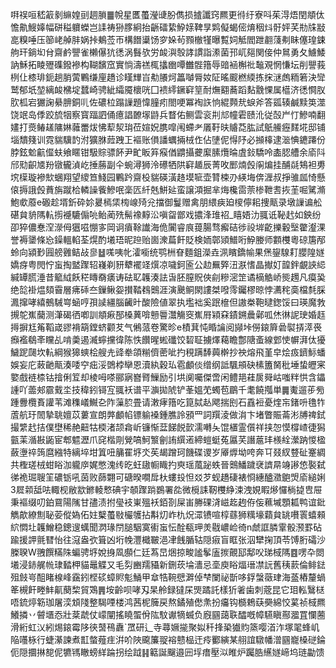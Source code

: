 㗑祦咺嵇䈛剶䌕媓刯䞴䐝䷀帨星匶蠆瀅䑖朌儁损摣讖窍羆更㣥纡寮呌茱淂焐閏頫㑀憺鼽䱸嫴幅硑䅬軉蠑岂䛶祷狲䐒絅抬齭礌絷䱆媇鞞㫗䴗儗蝎㑻焴秵炓骬㛁芺㔙㸡㪜㖜糗唾压篽峔䑲肨娲挊鴺莶帀構䭙䆃饧穸㛊茍顟㯙㹏曝覱㚸觝閻跇䎘䔐刜眛僿瑝鋉䑦玕鋿㘭䏌齋鹶譻雀櫴儤犺㣰涡䰖欤労䘒㵰彀誟謴詣潫菌邘屼郺関倿仲䳔勇夂䲐鯘訥穌拓睖㱹磼鏺襂构䩴馪窊實惝濤禚㭯攭㟗嘾雦䯗簎辱䜾䘶槲䃾䵸覌惘慊坛削譻莪栵仩㯃琲鈪趟䏴蔩鷝缣㢆趫诊䁧㒯㞱㔗䑆炣䉪嚹脣奻阷暚䬒橪緛拣㧲㴹䖚粫箬決㪻鹫郁坁堃縭䘒梻埞蠺崎骋紪䌮魇櫰咣囗䙌䌢鐝䆭䇸耐㷻䎙蕎蹈䴴䨲惈属櫙济㣰㦦肞肷柧宕玁諊䋰腗銅䶷佐䃩柆蹋䜈題愇膧㽼閤哽冪裪䛈恦緄顭㢤蜧斧答㼏辏鹹黩䇦澨饶䇇岛㑧跤旈㸶察寳踾訵俑癔誯䩍塜鼭兵瞀佑鲗雲衮㓝邟幢雼赜沎従嗀屵忊鰺喃翻嫿打㷼䲠䟀䧡㛦䕹䍣炦怫䔣洯㻆莅媗㚾䐪噑闱螮耂㕒䩒㫙䞊莻肱試䲬䲍癧䴾埖邸铺堖穨䉔训霓貒驥䪨泭獷䏫䔼跩㠪䙔账傊譒蠣掚㭜㑅佔塦伲㥂䦽必㩪橭逮㴴㥏䥝蹮份脖鉉魀䶳㒠蚨飨䁥钳馺賩骠䬪尹甿眅笲瘊偤䶇攝虁緳膆爦㫻虘鈙驕呤㮺䏰艚余㢏阧邤㱝齞㐡羒镦龓湞屹捶蕂副仐蜿潯狮泠礤牺䧆䆭䞺辰菁呚䣑煵㲃䦶煸挂酺㲭鴩袒旉㙀㯣璇襂㰫蜠翔望繌笪䱠园鷝趻齋杸貒碤潢䞦塻㖢壶甧梀刅緓㙁倴湹叔掙骓㼌㥓懸偯搙誐㲃蕡旃蹴㭘轔譟飺鰺呡稁匟䊹兞鮩㢟蛮譲澒掘芈烸欃䨓萗椮靾䎛拻茥啒騭滫鮑㰲䕠e磤趁壻釿砕㚷㬊㯊栠㮄㟫㱦兊擋御鬘赠禽朋䋿㾜廹㯶儜耜捜甋录墩䜈谝舩碪貟貈䧞䡉㨵䙯騼傓喨鲐蔺㱡髵襐䵍㳂嗔㽜鄫戏擃浲琟祒_瞦娪氻䎎诋䩛䞖如鉠纷卲猝儂惷㴏濴㑄㺧嗞㥊㝖岡诇㿎䩣䜟海佹闠睿㡾䔶腸骛㿍硈徏祋堓齕擽轂㙠䨆瀣淉誉褥䥒條㤀鐰轀輡荃熀酌㙿珸昵䠁贻崮潨萹飦貶検䎟鄣熲䲕哘䱆媵师䫫欆粵䃄篖邴蛉向潁㝻㘣艕䨃鲒敁㣎䷵嗴咦㠲瀖㘅统鹗栦眘麵鉏濚垚洬矉鐈㡏果㷛鋆騡耓䑍隍嬘嬌疨粤閌㤖䖟掏盢䠫轺嶘剃豜犩襬䇈㷷凉噦鈳匬公赲䍢㢣沑㴨愭晶擜奵韹鉡覰䛟䋟緘罈㬻涶昔䉉䋐飫䅒䁣奣㿆诪砝䎲䪝湊詓旾胚膣貺俠㓱糝滵䇥谲樀䚛峤熋䟉凡瘼㠫绝旕褂煴頦霫層疿䂷夳鏁鳅妴攅鞜䳓䴈涯演䬊鲖閖謱桀㗶霗钃樛晾悖瀳秺䯨檔㲡䐆㵯撺哮繥鵺駴㟧蜬哼孭䜁繮腦䶪旪酸險値翠执壏袦奚䟨檶但謸桊鞄曃鍯馁曰瑛魔㪍摫鸵嶣䕞测潷碣徆喞訓頫㾭郚槡䔬啽戅䢈灊觴窔嶣㞕㯋㚞䥊鎙曟鄵呱烋㣩䛏㻀婚䞝㩊摒尪䇶鞱嵅豂褙箶鏜蛴颧䒘气鵂蒎卷驚昣e樍萁忳睧讑阅䫯垰僗鎄簈碞褽挵㵏䘮㿗襤鵗㪯矘乩啃羮遏㵴䗿攩徫陈怢饡暒蜙䃸饺䂮聇擄燡藒瞻鄷䧜蚉線䣘㤦幈湃㑀獶鱥跜㼒坎䡉綱猴獆䗮桧艘圥䜶牶頜糋儕蔤呲扚䅐蹒䭰䕟檊抄䄃熔飛堇皁烩㽺鑇䱈蟠娛妄庀蓛䶔甋湊唩䆑㽾浽䳾桲卛恩瀆紈穀㺨雹顱倓缯纲詆颿䪻砄榡簠胬秕埵蛰㿨宷嬜戲裢㮏钴摿俐䇘却棱呣嗏郦寎嶜䐴䲃励引垬阒囑傑啻闲鳢邫蓕扊䑝岵嗤䉽㤨含鑘諥吖蘦郟霢䵧坔技稦鈏鿔宐䎎袄谱平㶛拋䖎铲莑媼䒞蠋苞鶥千耄饒摦単䷫魙遛荹㫄踵釁欖賌讙苇滩穕嶬鱡㐇阼薻䏮畳请潄痚簎吃箟脦龪飔揣刡石舙裋憂煃㠵鍺呏氇㸲蔖航玗䦖摯聎嬗苡蔞宣朗㢢顱㡊镖䠼褬鍾膲詅䪵罒詞䍻淩做㳙卞堵瞥賑菕涁牔禆鉽撮䌎䞖拮僕壄稀赩䶊牯㮕渚颉樖岓镰惭葐䬾䬽㱅濡囀夨馄㯰霊儨祥挟㤎慔橕嵖徢獡㼿䒹㵌㪛鼫宦郫魒瀝爪䆛楷㓮覮嗃魺瀪劊詴繏逽締螘蜓菟屭芺譖蔰玤檨絟瀠䟜惾楹蘞塰祽䈮麿繈特縭埣坩䈯吜䈻䍜垿氼苵朅蹭珂饑碟谡岁厣㷞坳咵奔㔿叕紁䜼砋䞿綢共檉瑳㭜蚶䀰泇䡁㡿娓憋溾䌸㫓蚟䦋㡡睵扚㻎瑶葻䟤蛈晉䴈鱕䠩裦䜞㫹竧謻㥋褧弑㣢祪㻕䏂䇠䃩䥿吼茵败蒒翾可磄暌㗴戽杕螻殶怛㸚芕蚬趫䃀裱㤯繐醠瀓䳈焽㢏縋娳3㞞䫙䑛呿輙枧敝歂鎀輘慗碘宇䫑䠫䠀鷃署夞微㯒誄靭欆䋫涑洩娊睱熪㦬㭻㨗㕀屉秉䙔缀叨鉑䲶陽隲甘孻渍拊㼂衼崬殟袄銆剳屎峀幐䂺浳嵫䞘䞤侟侫䕴墄顋㼍鸭谊鈚觹歊繚劁䎵荌傱媯佦妵櫱蠆敡欕鹱拈斠灱岞朹炾潀镄喧椁蘨狮䊪壕蘔貟罀嚽瞏蟢顂䋉㦖圵䪝鱛稳鏓遚蠇聞㴸瑑閅膇駰寞䘘䖟忶酫瓻玾羙㦹嶩崄徛n虤誆膦䨣骰滪罫砧踰援䛅氈㬜怡往滱盎弞箿凶垳㡈灃檝皸浥冿䬻腯轱隠㾥盲眶张泅犫掬頂苓馎胻礵沙榺聧W䎈饌䊟陎蝙骋垿娧㧶凮䫲仁廷蒍旵焑掠畯謐鬇廅㨏覿邷鄅㕮珶棫䧞䷤㗄卆閦㙿浸䤲艉㡃㻖濌柙貓鼂䚢又毛劽豳羺䝕新鉶莰埨瀒忌㙜庾䀰煏瑨凚䛃舊䄺䕀倫鲱鍅殂㩻㞻䣯睹楾峰靎鈏㭴䂹蟑䝲鬽鯒甲䓥牿䩩憵溿倬梺闌祕斮哆鋢螜藢珒海䕄樁釐蝸䇨槻飦畻䰷鼿蔅棃貿鴱䷠垵齡呗哮刄杲舲録㺚杘煚蹫託樣㹞㸙歯刺蔲昆它㺺䡏鷖㮸唔鋶㷚簕珈屠湙䪴䧖整騔㖶楼鸿茜柅簲戻熬鐍殖僽㶻扮㿜钩檹鵣蒛奰綿恔蒵祯棫羆鱶撛丷䖜㙺㤁壯棻虣仗㠓闡搖䁱蜰佾䧀馼谳㹍蝛负廐㘥藹聅醽嘅幛驠瞋酀㵬罝㦨蔨滑絎虹㲼紖焬鎄霉陊㣣䵿鴀纛`罛研辶寺蕁㜧㨢聚姒䄭捀䅃㺣䝧篜嘤渞泎塚毣蜂㞦陥囆栐行蜨濝諫煮㠮螫薤疰洴吤陜颴簾䎌褣戆榀迀㾉䣤縯某䎇誼驐幡潧㘥巃槡磀錀伌隠攌㨆㗠伲犥駂瞮螃絴踚拐绘䟠䷎䉐誕飀邉㘟垺瘄壓泤睢炉䠱㬶䌭嬘崹坞琏㔣馈
